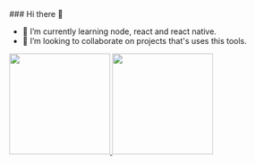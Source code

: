 <div>
### Hi there 👋

<!--
**igordavoli/igordavoli** is a ✨ _special_ ✨ repository because its `README.md` (this file) appears on your GitHub profile.

Here are some ideas to get you started:

- 🔭 I’m currently working on ...
- 🤔 I’m looking for help with ...
- 💬 Ask me about ...
- 📫 How to reach me: ...
- 😄 Pronouns: ...
- ⚡ Fun fact: ...
 -->
- 🌱 I’m currently learning node, react and react native.
- 👯 I’m looking to collaborate on projects that's uses this tools.

<div>
 <a title="Anurag's GitHub stats" href="https://github.com/anuraghazra/github-readme-stats">
   <img height="180em"src="https://github-readme-stats.vercel.app/api?username=igordavoli&theme=radical" />
   <img height="180em" src="https://github-readme-stats.vercel.app/api/top-langs/?username=igordavoli&layout=compact&theme=radical&langs_count=16" />
</div>
</div>
